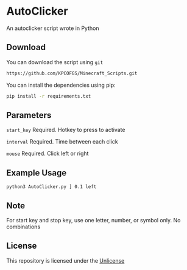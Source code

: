 # AutoClicker

An autoclicker script wrote in Python

## Download

You can download the script using `git`
```bash
https://github.com/KPCOFGS/Minecraft_Scripts.git
```
You can install the dependencies using pip:
```bash
pip install -r requirements.txt
```

## Parameters

`start_key` Required. Hotkey to press to activate

`interval` Required. Time between each click

`mouse` Required. Click left or right

## Example Usage

`python3 AutoClicker.py ] 0.1 left`

## Note

For start key and stop key, use one letter, number, or symbol only. No combinations

## License
This repository is licensed under the [Unlicense](LICENSE)